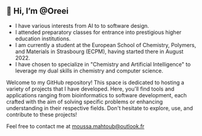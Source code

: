 ## 👋 Hi, I’m @Oreei 
- I have various interests from AI to to software design.
- I attended preparatory classes for entrance into prestigious higher education institutions.
- I am currently a student at the European School of Chemistry, Polymers, and Materials in Strasbourg (ECPM), having started there in August 2022.
- I have chosen to specialize in "Chemistry and Artificial Intelligence" to leverage my dual skills in chemistry and computer science.

Welcome to my GitHub repository! This space is dedicated to hosting a variety of projects that I have developed. Here, you'll find tools and applications ranging from bioinformatics to software development, each crafted with the aim of solving specific problems or enhancing understanding in their respective fields. Don't hesitate to explore, use, and contribute to these projects!

Feel free to contact me at moussa.mahtoub@outlook.fr

